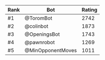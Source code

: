 Rank|Bot|Rating
---|---|---
#1|@ToromBot|2742
#2|@colinbot|1873
#3|@OpeningsBot|1743
#4|@pawnrobot|1269
#5|@MinOpponentMoves|1011
